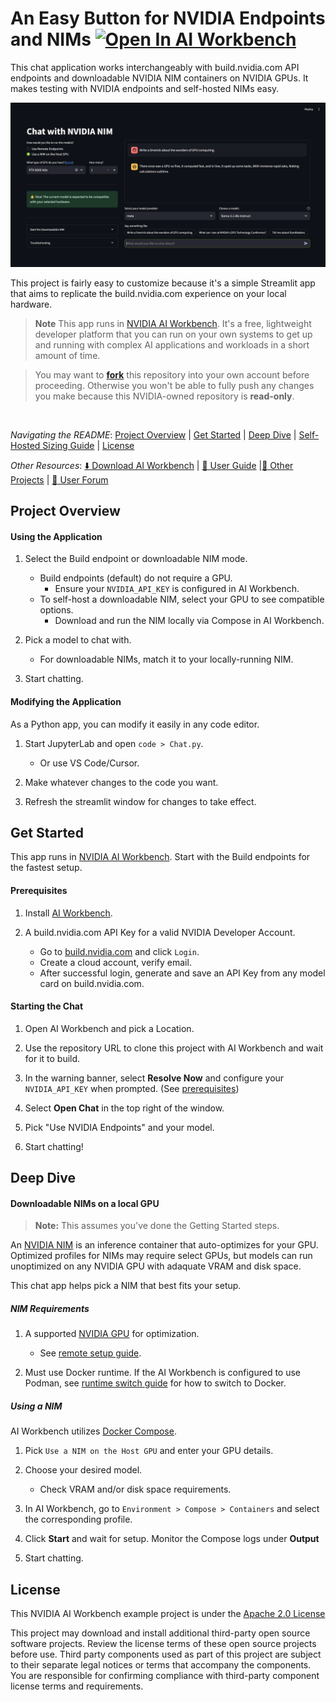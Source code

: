 # An Easy Button for NVIDIA Endpoints and NIMs [![Open In AI Workbench](https://img.shields.io/badge/Open_In-AI_Workbench-76B900)](https://build.nvidia.com/open-ai-workbench/aHR0cHM6Ly9naXRodWIuY29tL05WSURJQS93b3JrYmVuY2gtZXhhbXBsZS1kb3dubG9hZGFibGUtbmlt)
This chat application works interchangeably with build.nvidia.com API endpoints and downloadable NVIDIA NIM containers on NVIDIA GPUs. It makes testing with NVIDIA endpoints and self-hosted NIMs easy. 

![User interface for the Downloadable NIM project](code/static/downloadable-nim-ui.png "User interface for the Downloadable NIM project")

This project is fairly easy to customize because it's a simple Streamlit app that aims to replicate the build.nvidia.com experience on your local hardware.

> **Note**
> This app runs in [NVIDIA AI Workbench](https://docs.nvidia.com/ai-workbench/user-guide/latest/overview/introduction.html). It's a free, lightweight developer platform that you can run on your own systems to get up and running with complex AI applications and workloads in a short amount of time. 

> You may want to [**fork**](https://docs.github.com/en/pull-requests/collaborating-with-pull-requests/working-with-forks/fork-a-repo#forking-a-repository) this repository into your own account before proceeding. Otherwise you won't be able to fully push any changes you make because this NVIDIA-owned repository is **read-only**.

<br>

*Navigating the README*: [Project Overview](#project-overview) | [Get Started](#get-started) | [Deep Dive](#deep-dive) | [Self-Hosted Sizing Guide](#nim-requirements) | [License](#license)

*Other Resources*: [:arrow_down: Download AI Workbench](https://www.nvidia.com/en-us/deep-learning-ai/solutions/data-science/workbench/) | [:book: User Guide](https://docs.nvidia.com/ai-workbench/) |[:open_file_folder: Other Projects](https://docs.nvidia.com/ai-workbench/user-guide/latest/quickstart/example-projects.html) | [:rotating_light: User Forum](https://forums.developer.nvidia.com/t/support-workbench-example-project-agentic-rag/303414)

## Project Overview

#### Using the Application

1. Select the Build endpoint or downloadable NIM mode.
   - Build endpoints (default) do not require a GPU.
      * Ensure your ``NVIDIA_API_KEY`` is configured in AI Workbench.
   - To self-host a downloadable NIM, select your GPU to see compatible options.
      * Download and run the NIM locally via Compose in AI Workbench.

2. Pick a model to chat with.
   - For downloadable NIMs, match it to your locally-running NIM.

3. Start chatting.

#### Modifying the Application

As a Python app, you can modify it easily in any code editor.

1. Start JupyterLab and open `code > Chat.py`.
   - Or use VS Code/Cursor.
  
2. Make whatever changes to the code you want.

3. Refresh the streamlit window for changes to take effect.

## Get Started
This app runs in [NVIDIA AI Workbench](https://docs.nvidia.com/ai-workbench/user-guide/latest/projects/projects.html#projects-structure). Start with the Build endpoints for the fastest setup.

#### Prerequisites
1. Install [AI Workbench](https://docs.nvidia.com/ai-workbench/user-guide/latest/installation/overview.html).

2. A build.nvidia.com API Key for a valid NVIDIA Developer Account.
   * Go to [build.nvidia.com](https://build.nvidia.com/) and click `Login`.
   * Create a cloud account, verify email.
   * After successful login, generate and save an API Key from any model card on build.nvidia.com.


#### Starting the Chat

1. Open AI Workbench and pick a Location.

2. Use the repository URL to clone this project with AI Workbench and wait for it to build. 

3. In the warning banner, select **Resolve Now** and configure your ``NVIDIA_API_KEY`` when prompted. (See [prerequisites](#prerequisites))

4. Select **Open Chat** in the top right of the window.

5. Pick "Use NVIDIA Endpoints" and your model.

6. Start chatting!

## Deep Dive

#### Downloadable NIMs on a local GPU

>**Note:**
> This assumes you've done the Getting Started steps.

An [NVIDIA NIM](https://developer.nvidia.com/nim) is an inference container that auto-optimizes for your GPU. Optimized profiles for NIMs may require select GPUs, but models can run unoptimized on any NVIDIA GPU with adaquate VRAM and disk space.

This chat app helps pick a NIM that best fits your setup.

##### NIM Requirements

1. A supported [NVIDIA GPU](https://docs.nvidia.com/nim/large-language-models/latest/supported-models.html#gpus) for optimization.
   * See [remote setup guide](https://docs.nvidia.com/ai-workbench/user-guide/latest/installation/ubuntu-remote.html).

2. Must use Docker runtime. If the AI Workbench is configured to use Podman, see [runtime switch guide](https://docs.nvidia.com/ai-workbench/user-guide/latest/reference/runtimes.html) for how to switch to Docker.

##### Using a NIM

AI Workbench utilizes [Docker Compose](https://docs.nvidia.com/ai-workbench/user-guide/latest/projects/compose.html#overview-of-docker-compose-in-ai-workbench).

1. Pick `Use a NIM on the Host GPU` and enter your GPU details.

2. Choose your desired model.
   * Check VRAM and/or disk space requirements.

3. In AI Workbench, go to `Environment > Compose > Containers` and select the corresponding profile.

4. Click **Start** and wait for setup. Monitor the Compose logs under **Output**

5. Start chatting.

## License
This NVIDIA AI Workbench example project is under the [Apache 2.0 License](https://github.com/NVIDIA/workbench-example-downloadable-nim/blob/main/LICENSE.txt)

This project may download and install additional third-party open source software projects. Review the license terms of these open source projects before use. Third party components used as part of this project are subject to their separate legal notices or terms that accompany the components. You are responsible for confirming compliance with third-party component license terms and requirements. 
